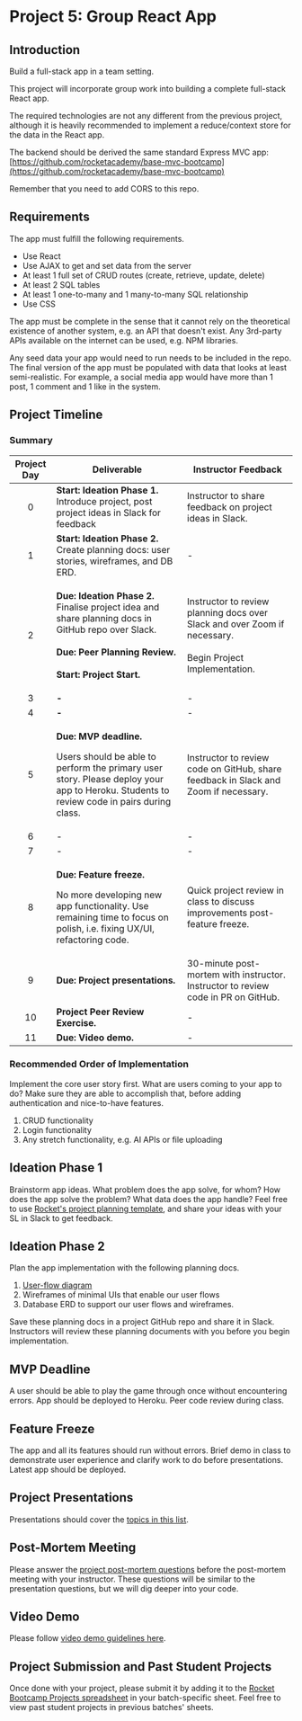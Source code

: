 # Project 5: Group React App

## Introduction

Build a full-stack app in a team setting.

This project will incorporate group work into building a complete full-stack React app.

The required technologies are not any different from the previous project, although it is heavily recommended to implement a reduce/context store for the data in the React app.

The backend should be derived the same standard Express MVC app: [https://github.com/rocketacademy/base-mvc-bootcamp](https://github.com/rocketacademy/base-mvc-bootcamp)

Remember that you need to add CORS to this repo.

## Requirements

The app must fulfill the following requirements.

* Use React
* Use AJAX to get and set data from the server
* At least 1 full set of CRUD routes (create, retrieve, update, delete)
* At least 2 SQL tables
* At least 1 one-to-many and 1 many-to-many SQL relationship
* Use CSS

The app must be complete in the sense that it cannot rely on the theoretical existence of another system, e.g. an API that doesn't exist. Any 3rd-party APIs available on the internet can be used, e.g. NPM libraries.

Any seed data your app would need to run needs to be included in the repo. The final version of the app must be populated with data that looks at least semi-realistic. For example, a social media app would have more than 1 post, 1 comment and 1 like in the system.

## Project Timeline

### Summary

| Project Day | Deliverable                                                                                                                                                                                                                               | Instructor Feedback                                                                                                   |
| :---------: | ----------------------------------------------------------------------------------------------------------------------------------------------------------------------------------------------------------------------------------------- | --------------------------------------------------------------------------------------------------------------------- |
|      0      | **Start: Ideation Phase 1.** Introduce project, post project ideas in Slack for feedback                                                                                                                                                  | Instructor to share feedback on project ideas in Slack.                                                               |
|      1      | **Start: Ideation Phase 2.** Create planning docs: user stories, wireframes, and DB ERD.                                                                                                                                                  | -                                                                                                                     |
|      2      | <p><strong>Due: Ideation Phase 2.</strong> Finalise project idea and share planning docs in GitHub repo over Slack.<br><br><strong>Due: Peer Planning Review.</strong><br><strong></strong><br><strong>Start: Project Start.</strong></p> | <p>Instructor to review planning docs over Slack and over Zoom if necessary.<br><br>Begin Project Implementation.</p> |
|      3      | **-**                                                                                                                                                                                                                                     | -                                                                                                                     |
|      4      | **-**                                                                                                                                                                                                                                     | -                                                                                                                     |
|      5      | <p><strong>Due: MVP deadline.</strong></p><p>Users should be able to perform the primary user story. Please deploy your app to Heroku. Students to review code in pairs during class.</p>                                                 | Instructor to review code on GitHub, share feedback in Slack and Zoom if necessary.                                   |
|      6      | -                                                                                                                                                                                                                                         | -                                                                                                                     |
|      7      | -                                                                                                                                                                                                                                         | -                                                                                                                     |
|      8      | <p><strong>Due: Feature freeze.</strong></p><p>No more developing new app functionality. Use remaining time to focus on polish, i.e. fixing UX/UI, refactoring code.</p>                                                                  | Quick project review in class to discuss improvements post-feature freeze.                                            |
|      9      | **Due: Project presentations.**                                                                                                                                                                                                           | 30-minute post-mortem with instructor. Instructor to review code in PR on GitHub.                                     |
|      10     | **Project Peer Review Exercise.**                                                                                                                                                                                                         | -                                                                                                                     |
|      11     | **Due: Video demo.**                                                                                                                                                                                                                      | -                                                                                                                     |

### Recommended Order of Implementation

Implement the core user story first. What are users coming to your app to do? Make sure they are able to accomplish that, before adding authentication and nice-to-have features.

1. CRUD functionality
2. Login functionality
3. Any stretch functionality, e.g. AI APIs or file uploading

## Ideation Phase 1

Brainstorm app ideas. What problem does the app solve, for whom? How does the app solve the problem? What data does the app handle? Feel free to use [Rocket's project planning template](https://docs.google.com/document/d/1klyi92bVHUKjxgD\_Saou\_u6yoEZFbzkvbttj2izh8xg/edit?usp=sharing), and share your ideas with your SL in Slack to get feedback.

## Ideation Phase 2

Plan the app implementation with the following planning docs.

1. [User-flow diagram](https://careerfoundry.com/en/blog/ux-design/what-are-user-flows/)
2. Wireframes of minimal UIs that enable our user flows
3. Database ERD to support our user flows and wireframes.

Save these planning docs in a project GitHub repo and share it in Slack. Instructors will review these planning documents with you before you begin implementation.

## MVP Deadline

A user should be able to play the game through once without encountering errors. App should be deployed to Heroku. Peer code review during class.

## Feature Freeze

The app and all its features should run without errors. Brief demo in class to demonstrate user experience and clarify work to do before presentations. Latest app should be deployed.

## Project Presentations

Presentations should cover the [topics in this list](../logistics/course-methodology.md#presentations).

## Post-Mortem Meeting

Please answer the [project post-mortem questions](../logistics/course-methodology.md#post-mortem) before the post-mortem meeting with your instructor. These questions will be similar to the presentation questions, but we will dig deeper into your code.

## Video Demo

Please follow [video demo guidelines here](../logistics/course-methodology.md#demo-video).

## Project Submission and Past Student Projects

Once done with your project, please submit it by adding it to the [Rocket Bootcamp Projects spreadsheet](https://docs.google.com/spreadsheets/d/1YZ39naj5E6mNNkQ1akR\_FgeFO\_kM6aWCAr8zqrFOkt4/edit?usp=sharing) in your batch-specific sheet. Feel free to view past student projects in previous batches' sheets.
